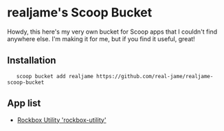 # realjame's Scoop Bucket

Howdy, this here's my very own bucket for Scoop apps that I couldn't find anywhere else. I'm making it for me, but if you find it useful, great!

## Installation

```pwsh
   scoop bucket add realjame https://github.com/real-jame/realjame-scoop-bucket
```

## App list

- [Rockbox Utility 'rockbox-utility'](https://rockbox.org)
